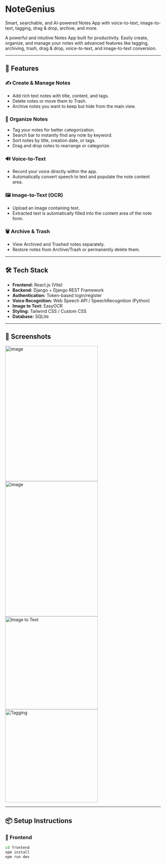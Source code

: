 # NoteGenius
Smart, searchable, and AI-powered Notes App with voice-to-text, image-to-text, tagging, drag &amp; drop, archive, and more.


A powerful and intuitive Notes App built for productivity. Easily create, organize, and manage your notes with advanced features like tagging, archiving, trash, drag & drop, voice-to-text, and image-to-text conversion.

---

## 🚀 Features

### ✍️ Create & Manage Notes
- Add rich text notes with title, content, and tags.
- Delete notes or move them to Trash.
- Archive notes you want to keep but hide from the main view.

### 📂 Organize Notes
- Tag your notes for better categorization.
- Search bar to instantly find any note by keyword.
- Sort notes by title, creation date, or tags.
- Drag and drop notes to rearrange or categorize.

### 🔊 Voice-to-Text
- Record your voice directly within the app.
- Automatically convert speech to text and populate the note content area.

### 🖼️ Image-to-Text (OCR)
- Upload an image containing text.
- Extracted text is automatically filled into the content area of the note form.

### 🗑️ Archive & Trash
- View Archived and Trashed notes separately.
- Restore notes from Archive/Trash or permanently delete them.

---

## 🛠️ Tech Stack

- **Frontend:** React.js (Vite)
- **Backend:** Django + Django REST Framework
- **Authentication:** Token-based login/register
- **Voice Recognition:** Web Speech API / SpeechRecognition (Python)
- **Image to Text:** EasyOCR 
- **Styling:** Tailwind CSS / Custom CSS
- **Database:** SQLite

---

## 📸 Screenshots



<p float="left">
 <img width="300" height="437" alt="image" src="https://github.com/user-attachments/assets/e49ef190-d860-4c7c-91e7-a4fd64406d03" />

  <img width="300" height="436" alt="image" src="https://github.com/user-attachments/assets/feb9a61c-2eb0-48b3-a5f3-8586fdd3aa80" />

  <img src="screenshots/image-to-text.png" width="300" alt="Image to Text" />
  <img src="screenshots/tagging.png" width="300" alt="Tagging" />
</p>

---

## 📦 Setup Instructions

### 🔧 Frontend

```bash
cd frontend
npm install
npm run dev
